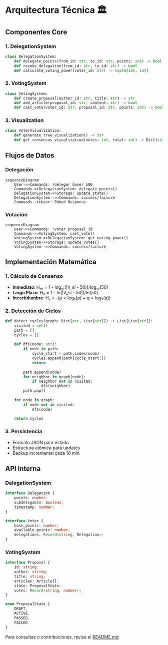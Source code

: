 # Arquitectura Técnica 🏛️

## Componentes Core

### 1. DelegationSystem
```python
class DelegationSystem:
    def delegate_points(from_id: str, to_id: str, points: int) -> bool
    def revoke_delegation(from_id: str, to_id: str) -> bool
    def calculate_voting_power(voter_id: str) -> tuple[int, int]
```

### 2. VotingSystem
```python
class VotingSystem:
    def create_proposal(author_id: str, title: str) -> str
    def add_article(proposal_id: str, content: str) -> bool
    def cast_vote(voter_id: str, proposal_id: str, points: int) -> bool
```

### 3. Visualization
```python
class VoterVisualization:
    def generate_tree_visualization() -> str
    def get_consensus_visualization(votes: int, total: int) -> Dict[str, ConsensusMetric]
```

## Flujos de Datos

### Delegación
```mermaid
sequenceDiagram
    User->>Commands: !delegar @user 500
    Commands->>DelegationSystem: delegate_points()
    DelegationSystem->>Storage: update_state()
    DelegationSystem-->>Commands: success/failure
    Commands-->>User: Embed Response
```

### Votación
```mermaid
sequenceDiagram
    User->>Commands: !votar proposal_id
    Commands->>VotingSystem: cast_vote()
    VotingSystem->>DelegationSystem: get_voting_power()
    VotingSystem->>Storage: update_votes()
    VotingSystem-->>Commands: success/failure
```

## Implementación Matemática

### 1. Cálculo de Consenso
- **Inmediato**: H₁₀ = 1 - log₁₀(|V_sí - 50|)/log₁₀(50)
- **Largo Plazo**: Hₑ = 1 - ln(|V_sí - 50|)/ln(50)
- **Incertidumbre**: Hₛ = -(p × log₂(p) + q × log₂(q))

### 2. Detección de Ciclos
```python
def detect_cycles(graph: Dict[str, List[str]]) -> List[List[str]]:
    visited = set()
    path = []
    cycles = []
    
    def dfs(node: str):
        if node in path:
            cycle_start = path.index(node)
            cycles.append(path[cycle_start:])
            return
        
        path.append(node)
        for neighbor in graph[node]:
            if neighbor not in visited:
                dfs(neighbor)
        path.pop()
    
    for node in graph:
        if node not in visited:
            dfs(node)
    
    return cycles
```

### 3. Persistencia
- Formato JSON para estado
- Estructura atómica para updates
- Backup incremental cada 10 min

## API Interna

### DelegationSystem
```typescript
interface Delegation {
    points: number;
    subdelegable: boolean;
    timestamp: number;
}

interface Voter {
    base_points: number;
    available_points: number;
    delegations: Record<string, Delegation>;
}
```

### VotingSystem
```typescript
interface Proposal {
    id: string;
    author: string;
    title: string;
    articles: Article[];
    state: ProposalState;
    votes: Record<string, number>;
}

enum ProposalState {
    DRAFT,
    ACTIVE,
    PASSED,
    FAILED
}
```

Para consultas o contribuciones, revisa el [README.md](README.md)
